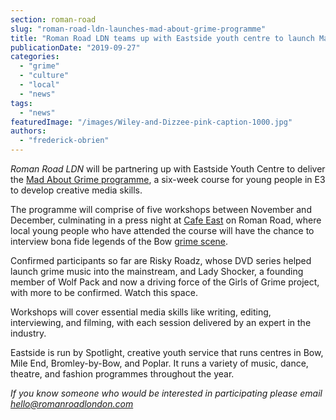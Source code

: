 ```yaml
---
section: roman-road
slug: "roman-road-ldn-launches-mad-about-grime-programme"
title: "Roman Road LDN teams up with Eastside youth centre to launch Mad About Grime programme"
publicationDate: "2019-09-27"
categories: 
  - "grime"
  - "culture"
  - "local"
  - "news"
tags: 
  - "news"
featuredImage: "/images/Wiley-and-Dizzee-pink-caption-1000.jpg"
authors: 
  - "frederick-obrien"
---
```


_Roman Road LDN_ will be partnering up with Eastside Youth Centre to deliver the [Mad About Grime programme](https://romanroadlondon.com/projects/mad-about-grime/), a six-week course for young people in E3 to develop creative media skills. 

The programme will comprise of five workshops between November and December, culminating in a press night at [Cafe East](https://romanroadlondon.com/cafe-east-roman-road-mustafa-has-interview/) on Roman Road, where local young people who have attended the course will have the chance to interview bona fide legends of the Bow [grime scene](https://romanroadlondon.com/rhythm-division-grime-record-shop-bow/).

Confirmed participants so far are Risky Roadz, whose DVD series helped launch grime music into the mainstream, and Lady Shocker, a founding member of Wolf Pack and now a driving force of the Girls of Grime project, with more to be confirmed. Watch this space.

Workshops will cover essential media skills like writing, editing, interviewing, and filming, with each session delivered by an expert in the industry. 

Eastside is run by Spotlight, creative youth service that runs centres in Bow, Mile End, Bromley-by-Bow, and Poplar. It runs a variety of music, dance, theatre, and fashion programmes throughout the year.

_If you know someone who would be interested in participating please email_ [_hello@romanroadlondon.com_](mailto:hello@romanroadlondon.com)
